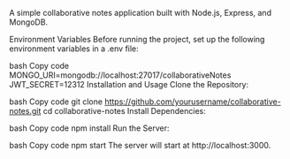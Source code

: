 A simple collaborative notes application built with Node.js, Express, and MongoDB.

Environment Variables
Before running the project, set up the following environment variables in a .env file:

bash
Copy code
MONGO_URI=mongodb://localhost:27017/collaborativeNotes
JWT_SECRET=12312
Installation and Usage
Clone the Repository:

bash
Copy code
git clone https://github.com/yourusername/collaborative-notes.git
cd collaborative-notes
Install Dependencies:

bash
Copy code
npm install
Run the Server:

bash
Copy code
npm start
The server will start at http://localhost:3000.
